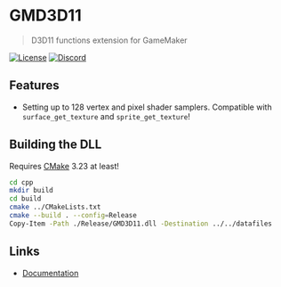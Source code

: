 # GMD3D11
> D3D11 functions extension for GameMaker

[![License](https://img.shields.io/github/license/blueburncz/GMD3D11)](LICENSE)
[![Discord](https://img.shields.io/discord/298884075585011713?label=Discord)](https://discord.gg/ep2BGPm)

## Features
* Setting up to 128 vertex and pixel shader samplers. Compatible with `surface_get_texture` and `sprite_get_texture`!

## Building the DLL
Requires [CMake](https://cmake.org/) 3.23 at least!

```sh
cd cpp
mkdir build
cd build
cmake ../CMakeLists.txt
cmake --build . --config=Release
Copy-Item -Path ./Release/GMD3D11.dll -Destination ../../datafiles
```
## Links
* [Documentation](https://blueburn.cz/gmd3d11/docs)
